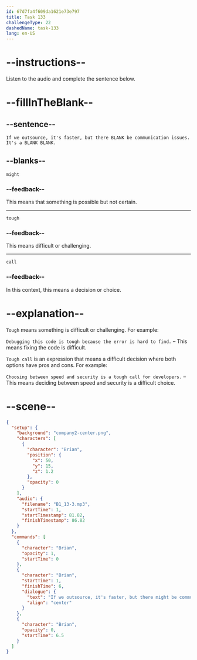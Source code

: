 ```yaml
---
id: 67d7fa4f609da1621e73e797
title: Task 133
challengeType: 22
dashedName: task-133
lang: en-US
---
```


<!-- (Audio) Brian: If we outsource, it's faster, but there might be communication issues. It's a tough call. -->

# --instructions--

Listen to the audio and complete the sentence below.

# --fillInTheBlank--

## --sentence--

`If we outsource, it's faster, but there BLANK be communication issues. It's a BLANK BLANK.`

## --blanks--

`might`  

### --feedback--  

This means that something is possible but not certain.  

---  

`tough`  

### --feedback--  

This means difficult or challenging.  

---  

`call`  

### --feedback--  

In this context, this means a decision or choice.  

# --explanation--  

`Tough` means something is difficult or challenging. For example:

`Debugging this code is tough because the error is hard to find.` – This means fixing the code is difficult.  

`Tough call` is an expression that means a difficult decision where both options have pros and cons. For example:

`Choosing between speed and security is a tough call for developers.` – This means deciding between speed and security is a difficult choice.

# --scene--

```json
{
  "setup": {
    "background": "company2-center.png",
    "characters": [
      {
        "character": "Brian",
        "position": {
          "x": 50,
          "y": 15,
          "z": 1.2
        },
        "opacity": 0
      }
    ],
    "audio": {
      "filename": "B1_13-3.mp3",
      "startTime": 1,
      "startTimestamp": 81.82,
      "finishTimestamp": 86.82
    }
  },
  "commands": [
    {
      "character": "Brian",
      "opacity": 1,
      "startTime": 0
    },
    {
      "character": "Brian",
      "startTime": 1,
      "finishTime": 6,
      "dialogue": {
        "text": "If we outsource, it's faster, but there might be communication issues. It's a tough call.",
        "align": "center"
      }
    },
    {
      "character": "Brian",
      "opacity": 0,
      "startTime": 6.5
    }
  ]
}
```

